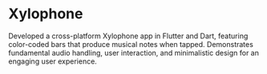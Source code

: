 # Xylophone 

Developed a cross-platform Xylophone app in Flutter and Dart, featuring color-coded bars that produce musical notes when tapped. Demonstrates fundamental audio handling, user interaction, and minimalistic design for an engaging user experience.
